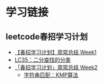 # 学习链接

## leetcode春招学习计划

* [【春招学习计划】周常总结 Week1](https://leetcode-cn.com/circle/discuss/g9zsH0/)
* [LC35：二分查找的分类](https://leetcode-cn.com/problems/search-insert-position/solution/te-bie-hao-yong-de-er-fen-cha-fa-fa-mo-ban-python-/)
* [「春招学习计划」周常总结 Week2](https://leetcode-cn.com/circle/discuss/Tc8aM4/)
	* [字符串匹配：KMP算法](https://www.zhihu.com/question/21923021/answer/281346746)
